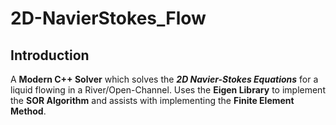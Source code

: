 # 2D-NavierStokes_Flow

## Introduction
A __Modern C++ Solver__ which solves the ___2D Navier-Stokes Equations___ for a liquid flowing in a River/Open-Channel. Uses the __Eigen Library__ to implement the __SOR Algorithm__ and assists with implementing the __Finite Element Method__.
